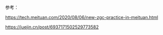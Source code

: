 











参考：

https://tech.meituan.com/2020/08/06/new-zgc-practice-in-meituan.html

https://juejin.cn/post/6937171502529773582
